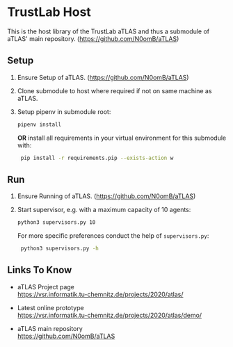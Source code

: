 # TrustLab Host

This is the host library of the TrustLab aTLAS and thus a submodule of aTLAS' main repository.
(https://github.com/N0omB/aTLAS)

## Setup

1. Ensure Setup of aTLAS. (https://github.com/N0omB/aTLAS)

2. Clone submodule to host where required if not on same machine as aTLAS.

3. Setup pipenv in submodule root:
    ```bash
    pipenv install
    ```
   **OR** install all requirements in your virtual environment for this submodule with:
   ```bash
    pip install -r requirements.pip --exists-action w
    ```

## Run

1. Ensure Running of aTLAS. (https://github.com/N0omB/aTLAS)

2. Start supervisor, e.g. with a maximum capacity of 10 agents:
    ```bash
    python3 supervisors.py 10
    ```
   For more specific preferences conduct the help of `supervisors.py`:
   ```bash
    python3 supervisors.py -h
    ```

## Links To Know

* aTLAS Project page \
https://vsr.informatik.tu-chemnitz.de/projects/2020/atlas/

* Latest online prototype \
https://vsr.informatik.tu-chemnitz.de/projects/2020/atlas/demo/

* aTLAS main repository \
https://github.com/N0omB/aTLAS